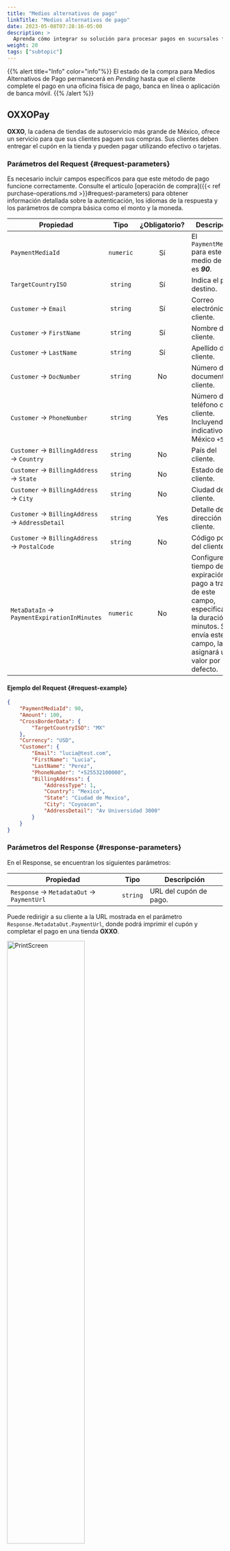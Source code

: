 ```yaml
---
title: "Medios alternativos de pago"
linkTitle: "Medios alternativos de pago"
date: 2023-05-08T07:28:16-05:00
description: >
  Aprenda cómo integrar su solución para procesar pagos en sucursales físicas de pago o utilizando transferencias bancarias.
weight: 20
tags: ["subtopic"]
---
```


{{% alert title="Info" color="info"%}}
El estado de la compra para Medios Alternativos de Pago permanecerá en _Pending_ hasta que el cliente complete el pago en una oficina física de pago, banca en línea o aplicación de banca móvil.
{{% /alert %}}

## OXXOPay
**OXXO**, la cadena de tiendas de autoservicio más grande de México, ofrece un servicio para que sus clientes paguen sus compras. Sus clientes deben entregar el cupón en la tienda y pueden pagar utilizando efectivo o tarjetas.

### Parámetros del Request {#request-parameters}
Es necesario incluir campos específicos para que este método de pago funcione correctamente. Consulte el artículo [operación de compra]({{< ref purchase-operations.md >}}#request-parameters) para obtener información detallada sobre la autenticación, los idiomas de la respuesta y los parámetros de compra básica como el monto y la moneda.

| Propiedad | Tipo | ¿Obligatorio? | Descripción |
|---|:-:|:-:|---|
| `PaymentMediaId` | `numeric` | Sí | El `PaymentMediaId` para este medio de pago es _**90**_. |
| `TargetCountryISO` | `string` | Sí | Indica el país destino. |
| `Customer` → `Email` | `string` | Sí | Correo electrónico del cliente. |
| `Customer` → `FirstName` | `string` | Sí | Nombre del cliente. |
| `Customer` → `LastName` | `string` | Sí | Apellido del cliente. |
| `Customer` → `DocNumber` | `string` | No | Número de documento del cliente. |
| `Customer` → `PhoneNumber` | `string` | Yes | Número de teléfono del cliente. Incluyendo el indicativo para México `+52` |
| `Customer` → `BillingAddress` → `Country` | `string` | No | País del cliente. |
| `Customer` → `BillingAddress` → `State` | `string` | No | Estado del cliente. |
| `Customer` → `BillingAddress` → `City` | `string` | No | Ciudad del cliente. |
| `Customer` → `BillingAddress` → `AddressDetail` | `string` | Yes | Detalle de la dirección del cliente. |
| `Customer` → `BillingAddress` → `PostalCode` | `string` | No | Código postal del cliente. |
| `MetaDataIn` → `PaymentExpirationInMinutes` | `numeric` | No | Configure el tiempo de expiración del pago a través de este campo, especificando la duración en minutos. Si no envía este campo, la API asignará un valor por defecto. |

#### Ejemplo del Request {#request-example}
```json
{
	"PaymentMediaId": 90,
	"Amount": 100,
	"CrossBorderData": {
		"TargetCountryISO": "MX"
	},
	"Currency": "USD",
	"Customer": {
		"Email": "lucia@test.com",
		"FirstName": "Lucia",
		"LastName": "Perez",
		"PhoneNumber": "+525532100000",
		"BillingAddress": {
			"AddressType": 1,
			"Country": "Mexico",
			"State": "Ciudad de Mexico",
			"City": "Coyoacan",
			"AddressDetail": "Av Universidad 3000"
		}
	}
}
```

### Parámetros del Response {#response-parameters}
En el Response, se encuentran los siguientes parámetros:

| Propiedad | Tipo | Descripción |
|---|:-:|---|
| `Response` → `MetadataOut` → `PaymentUrl` | `string` | URL del cupón de pago. |

Puede redirigir a su cliente a la URL mostrada en el parámetro `Response.MetadataOut.PaymentUrl`, donde podrá imprimir el cupón y completar el pago en una tienda **OXXO**.

<img src="/assets/OXXOPayVoucher.png" width="60%" alt="PrintScreen"/>

#### Ejemplo del Response {#response-example}

```json
{
    "Response": {
        "PurchaseId": 1134219,
        "Created": "2023-09-01T16:56:08.496",
        "TrxToken": null,
        "Order": null,
        "Transaction": {
            "TransactionID": 1153111,
            "Created": "2023-09-01T16:56:08.497",
            "AuthorizationDate": "",
            "TransactionStatusId": 2,
            "Status": "Pending",
            "ErrorCode": null,
            "Description": "200 https://s3.amazonaws.com/gateway.stage.bamboopayment.com/purchase-coupons/1134219_7f597f55-1d3a-42ba-9bbb-883262cd6c03_20230902.html",
            "ApprovalCode": "Author",
            "Steps": [
                {
                    "Step": "Generic External",
                    "Created": "2023-09-01T16:56:09.437",
                    "Status": "PhysicalNetwork Pending",
                    "ResponseCode": "200",
                    "ResponseMessage": "",
                    "Error": null,
                    "AuthorizationCode": "Author",
                    "UniqueID": null,
                    "AcquirerResponseDetail": "https://s3.amazonaws.com/gateway.stage.bamboopayment.com/purchase-coupons/1134219_7f597f55-1d3a-42ba-9bbb-883262cd6c03_20230902.html"
                }
            ]
        },
        "Capture": true,
        "Amount": 5000,
        "OriginalAmount": 5000,
        "TaxableAmount": 0,
        "Tip": 0,
        "Installments": 1,
        "Currency": "MXN",
        "Description": null,
        "Customer": {
            "CustomerId": 250946,
            "Created": "2023-09-01T16:56:07.713",
            "CommerceCustomerId": null,
            "Owner": "Anonymous",
            "Email": "lucia@test.com",
            "Enabled": true,
            "ShippingAddress": null,
            "BillingAddress": null,
            "Plans": null,
            "AdditionalData": null,
            "PaymentProfiles": [
                {
                    "PaymentProfileId": 255697,
                    "PaymentMediaId": 90,
                    "Created": "2023-09-01T16:56:07.863",
                    "LastUpdate": "2023-09-01T16:56:08.220",
                    "Brand": "OxxoPay",
                    "CardOwner": null,
                    "Bin": null,
                    "IssuerBank": null,
                    "Installments": null,
                    "Type": "PhysicalNetwork",
                    "IdCommerceToken": 0,
                    "Token": null,
                    "Expiration": null,
                    "Last4": "",
                    "Enabled": null,
                    "DocumentNumber": null,
                    "DocumentTypeId": null,
                    "ExternalValue": null,
                    "AffinityGroup": null
                }
            ],
            "CaptureURL": null,
            "UniqueID": null,
            "URL": "https://api.stage.bamboopayment.com/Customer/250946",
            "FirstName": "Lucia",
            "LastName": "Perez",
            "DocNumber": null,
            "DocumentTypeId": 2,
            "PhoneNumber": null,
            "ExternalValue": null
        },
        "RefundList": null,
        "PlanID": null,
        "UniqueID": null,
        "AdditionalData": null,
        "CustomerUserAgent": null,
        "CustomerIP": null,
        "URL": "https://api.stage.bamboopayment.com/Purchase/1134219",
        "DataUY": {
            "IsFinalConsumer": false,
            "Invoice": null,
            "TaxableAmount": 0
        },
        "DataDO": {
            "Invoice": null,
            "Tax": 0
        },
        "Acquirer": {
            "AcquirerID": 166,
            "Name": "OxxoPay",
            "CommerceNumber": null
        },
        "CommerceAction": null,
        "PurchasePaymentProfileId": 255697,
        "LoyaltyPlan": null,
        "DeviceFingerprintId": null,
        "MetadataIn": {
            "PaymentExpirationInMinutes": "1440"
        },
        "MetadataOut": {
            "PaymentUrl": "https://s3.amazonaws.com/gateway.stage.bamboopayment.com/purchase-coupons/1134219_7f597f55-1d3a-42ba-9bbb-883262cd6c03_20230902.html"
        },
        "CrossBorderData": null,
        "CrossBorderDataResponse": {
            "TargetCountryISO": "MX",
            "TargetCurrencyISO": "MXN",
            "TargetAmount": 50
        },
        "Redirection": null,
        "IsFirstRecurrentPurchase": false,
        "AntifraudData": {
            "AntifraudFingerprintId": null,
            "AntifraudMetadataIn": null
        },
        "PaymentMediaId": null,
        "PurchaseType": 1,
        "HasCvv": null,
        "TargetCountryISO": null
    },
    "Errors": []
}
```

{{% alert title="Info" color="info"%}}
OXXOPay admite un rollback total de la transacción solo dentro de los 10 minutos posteriores a la generación de la compra.
{{% /alert %}}

## Efectivo Paynet {#paynet-cash}
**Paynet** le permite a sus clientes generar un cupón y realizar el pago en una tienda física.

### Redes de pago en efectivo {#cash-acquirers}
Puede ofrecer a su cliente la posibilidad de pagar en efectivo en las siguientes redes:

* Farmacias Benavides
* 7Eleven
* Walmart
* Farmacias de Ahorro
* Sam´s
* Walmart Express
* Bodega Aurrera
* Circle K

### Parámetros del Request {#request-parameters-1}
Es necesario incluir campos específicos para que este método de pago funcione correctamente. Consulte el artículo [operación de compra]({{< ref purchase-operations.md >}}#request-parameters) para obtener información detallada sobre la autenticación, los idiomas de la respuesta y los parámetros de compra básica como el monto y la moneda.

| Propiedad | Tipo | ¿Obligatorio? | Descripción |
|---|:-:|:-:|---|
| `PaymentMediaId` | `numeric` | Sí | El `PaymentMediaId` para este medio de pago es _**30**_. |
| `TargetCountryISO` | `string` | Sí | Indica el país destino. |
| `Customer` → `Email` | `string` | Sí | Correo electrónico del cliente. |
| `Customer` → `FirstName` | `string` | Sí | Nombre del cliente. |
| `Customer` → `LastName` | `string` | No | Apellido del cliente. |
| `Customer` → `DocNumber` | `string` | No | Número de documento del cliente. |
| `Customer` → `PhoneNumber` | `string` | No | Número de teléfono del cliente. |
| `Customer` → `BillingAddress` → `Country` | `string` | No | País del cliente. |
| `Customer` → `BillingAddress` → `State` | `string` | No | Estado del cliente. |
| `Customer` → `BillingAddress` → `City` | `string` | No | Ciudad del cliente. |
| `Customer` → `BillingAddress` → `AddressDetail` | `string` | No | Detalle de la dirección del cliente. |
| `Customer` → `BillingAddress` → `PostalCode` | `string` | No | Código postal del cliente. |
| `MetaDataIn` → `PaymentExpirationInMinutes` | `numeric` | No | Configure el tiempo de expiración del pago a través de este campo, especificando la duración en minutos. Si no envía este campo, la API asignará un valor por defecto. |

#### Ejemplo del Request {#request-example-1}
```json
{
    "PaymentMediaId": 30,
    "Order": "test1005",
    "Amount": 1030,
    "TargetCountryISO": "MX",
    "MetadataIn": {
        "PaymentExpirationInMinutes": "1440"
    },
    "Currency": "MXN",
    "Capture": true,
    "Customer": {
        "FirstName": "John",
        "LastName": "Diaz",
        "Email": "jdiaz@mail.com"
    }
}
```

### Parámetros del Response {#response-parameters-1}
En el Response, se encuentran los siguientes parámetros:

| Propiedad | Tipo | Descripción |
|---|:-:|---|
| `Response` → `MetadataOut` → `PaymentCode` | `string`  | Referencia de pago generado por **Paynet**. |
| `Response` → `MetadataOut` → `PaymentBarcodeUrl` | `string` | URL de la imagen del código de barras del pago. |
| `Response` → `MetadataOut` → `PaymentUrl` | `string` | URL del cupón de pago en formato PDF. |

Puede redirigir a su cliente a la URL mostrada en el parámetro `Response.MetadataOut.PaymentUrl` para descargar el cupón y realizar el pago en una sucursal física de pago.

<img src="/assets/PaynetVoucher.png" width="60%" alt="PrintScreen"/>

#### Ejemplo del Response {#response-example-1}

```json
{
    "Response": {
        "PurchaseId": 1134220,
        "Created": "2023-09-01T17:14:37.189",
        "TrxToken": null,
        "Order": "test1005",
        "Transaction": {
            "TransactionID": 1153112,
            "Created": "2023-09-01T17:14:37.189",
            "AuthorizationDate": "",
            "TransactionStatusId": 2,
            "Status": "Pending",
            "ErrorCode": null,
            "Description": " ",
            "ApprovalCode": null,
            "Steps": [
                {
                    "Step": "Generic External",
                    "Created": "",
                    "Status": null,
                    "ResponseCode": "Ok",
                    "ResponseMessage": "trfe2e9jxdyzjvkqb1t1",
                    "Error": null,
                    "AuthorizationCode": null,
                    "UniqueID": null,
                    "AcquirerResponseDetail": null
                }
            ]
        },
        "Capture": true,
        "Amount": 1030,
        "OriginalAmount": 1030,
        "TaxableAmount": 0,
        "Tip": 0,
        "Installments": 1,
        "Currency": "MXN",
        "Description": null,
        "Customer": {
            "CustomerId": 250947,
            "Created": "2023-09-01T17:14:36.427",
            "CommerceCustomerId": null,
            "Owner": "Anonymous",
            "Email": "jdiaz@mail.com",
            "Enabled": true,
            "ShippingAddress": null,
            "BillingAddress": null,
            "Plans": null,
            "AdditionalData": null,
            "PaymentProfiles": [
                {
                    "PaymentProfileId": 255698,
                    "PaymentMediaId": 30,
                    "Created": "2023-09-01T17:14:36.547",
                    "LastUpdate": "2023-09-01T17:14:36.920",
                    "Brand": "OpenPayPayNet",
                    "CardOwner": null,
                    "Bin": null,
                    "IssuerBank": null,
                    "Installments": null,
                    "Type": "PhysicalNetwork",
                    "IdCommerceToken": 0,
                    "Token": null,
                    "Expiration": null,
                    "Last4": "",
                    "Enabled": null,
                    "DocumentNumber": null,
                    "DocumentTypeId": null,
                    "ExternalValue": null,
                    "AffinityGroup": null
                }
            ],
            "CaptureURL": null,
            "UniqueID": null,
            "URL": "https://api.stage.bamboopayment.com/Customer/250947",
            "FirstName": "John",
            "LastName": "Diaz",
            "DocNumber": null,
            "DocumentTypeId": 2,
            "PhoneNumber": null,
            "ExternalValue": null
        },
        "RefundList": null,
        "PlanID": null,
        "UniqueID": null,
        "AdditionalData": null,
        "CustomerUserAgent": null,
        "CustomerIP": null,
        "URL": "https://api.stage.bamboopayment.com/Purchase/1134220",
        "DataUY": {
            "IsFinalConsumer": false,
            "Invoice": null,
            "TaxableAmount": 0
        },
        "DataDO": {
            "Invoice": null,
            "Tax": 0
        },
        "Acquirer": {
            "AcquirerID": 62,
            "Name": "OpenPay PayNet",
            "CommerceNumber": null
        },
        "CommerceAction": null,
        "PurchasePaymentProfileId": 255698,
        "LoyaltyPlan": null,
        "DeviceFingerprintId": null,
        "MetadataIn": {
            "PaymentExpirationInMinutes": "1440"
        },
        "MetadataOut": {
            "PaymentCode": "9988780335829741",
            "PaymentBarcodeUrl": "https://sandbox-api.openpay.mx/barcode/9988780335829741?width=1&height=45&text=false",
            "PaymentUrl": "https://sandbox-dashboard.openpay.mx/paynet-pdf/m46uqwpxz7otrhsinbx1/9988780335829741"
        },
        "CrossBorderData": null,
        "CrossBorderDataResponse": {
            "TargetCountryISO": "MX",
            "TargetCurrencyISO": "MXN",
            "TargetAmount": 10.3
        },
        "Redirection": null,
        "IsFirstRecurrentPurchase": false,
        "AntifraudData": {
            "AntifraudFingerprintId": null,
            "AntifraudMetadataIn": null
        },
        "PaymentMediaId": null,
        "PurchaseType": 1,
        "HasCvv": null,
        "TargetCountryISO": null
    },
    "Errors": []
}
```

## Transferencia Bancaria (SPEI) {#bank-transfer-spei}
El **SPEI** (Sistema de Pagos Electrónicos Interbancarios) es un sistema de pagos electrónicos en México que permite a sus clientes transferir fondos entre bancos al instante. 

Para utilizar **SPEI**, los clientes deben tener acceso a la banca en línea o a una aplicación de banca móvil ofrecida por su banco y luego iniciar una transferencia proporcionando el número CLABE (Clave Bancaria Estandarizada) retornado en el response.

### Parámetros del Request {#request-parameters-2}
Es necesario incluir campos específicos para que este método de pago funcione correctamente. Consulte el artículo [operación de compra]({{< ref purchase-operations.md >}}#request-parameters) para obtener información detallada sobre la autenticación, los idiomas de la respuesta y los parámetros de compra básica como el monto y la moneda.

| Propiedad | Tipo | ¿Obligatorio? | Descripción |
|---|:-:|:-:|---|
| `PaymentMediaId` | `numeric` | Sí | El `PaymentMediaId` para este medio de pago es _**73**_. |
| `TargetCountryISO` | `string` | Sí | Indica el país destino. |
| `Customer` → `Email` | `string` | Sí | Correo electrónico del cliente. |
| `Customer` → `FirstName` | `string` | No | Nombre del cliente. |
| `Customer` → `LastName` | `string` | No | Apellido del cliente. |
| `Customer` → `DocNumber` | `string` | No | Número de documento del cliente. |
| `Customer` → `PhoneNumber` | `string` | No | Número de teléfono del cliente. |
| `Customer` → `BillingAddress` → `Country` | `string` | No | País del cliente. |
| `Customer` → `BillingAddress` → `State` | `string` | No | Estado del cliente. |
| `Customer` → `BillingAddress` → `City` | `string` | No | Ciudad del cliente. |
| `Customer` → `BillingAddress` → `AddressDetail` | `string` | No | Detalle de la dirección del cliente. |
| `Customer` → `BillingAddress` → `PostalCode` | `string` | No | Código postal del cliente. |
| `MetaDataIn` → `PaymentExpirationInMinutes` | `numeric` | No | Configure el tiempo de expiración del pago a través de este campo, especificando la duración en minutos. Si no envía este campo, la API asignará un valor por defecto.<br>El tiempo máximo permitido es de **30** días (**43200** minutos). |

#### Ejemplo del Request {#request-example-2}
```json
{
    "PaymentMediaId": 73,
    "Order": "ORD1012",
    "Amount": 180,
    "Currency": "USD",
    "Description": "Test Order",
    "MetaDataIn": {
        "PaymentExpirationInMinutes": "1440"
    },
    "TargetCountryISO": "MX",
    "Customer": {
        "FirstName": "John",
        "LastName": "Diaz",
        "Email": "jdiaz@mail.com"
    }
}
```

### Parámetros del Response {#response-parameters-2}
En el Response, encontrará los siguientes parámetros. Puede utilizarlos para crear su propia página de confirmación o utilizar el cupón devuelto en la respuesta:

| Propiedad | Tipo | Descripción |
|---|:-:|---|
| `Response` → `MetadataOut` → `Clabe` | `string`  | Corresponde al número _CLABE_ de la cuenta a la que se enviarán los fondos. Este número es dinámico y único por transacción. |
| `Response` → `MetadataOut` → `Expiration` | `date` | Fecha y hora de expiración del pago. |
| `Response` → `MetadataOut` → `Amount` | `numeric` | Cantidad que debe introducir el pagador al efectuar el pago. |
| `Response` → `MetadataOut` → `BankBeneficiaryName` | `string` | Nombre del dueño de la cuenta del número _CLABE_ |
| `Response` → `MetadataOut` → `BankConcept` | `string` | ID del dueño de la cuenta del número _CLABE_ |
| `Response` → `MetadataOut` → `BankReference` | `string` | ID del dueño de la cuenta del número _CLABE_ |
| `Response` → `MetadataOut` → `PaymentCouponUrl` | `string` | URL del cupon de pago. |


{{% alert title="Nota" color="info"%}}
El número _CLABE_ en el Response pertenece a _Bamboo Payment Systems_, su cliente debe configurar una transferencia electrónica a este número desde su aplicación bancaria.
{{% /alert %}}

#### Ejemplo del Response {#response-example-2}

```json
{
    "Response": {
        "PurchaseId": 148817,
        "Created": "2023-10-31T12:23:00.494",
        "TrxToken": null,
        "Order": "ORD1012",
        "Transaction": {
            "TransactionID": 159700,
            "Created": "2023-10-31T12:23:00.493",
            "AuthorizationDate": "",
            "TransactionStatusId": 2,
            "Status": "Pending",
            "ErrorCode": null,
            "Description": "",
            "ApprovalCode": null,
            "Steps": [
                {
                    "Step": "Generic External",
                    "Created": "2023-10-31T12:23:29.923",
                    "Status": null,
                    "ResponseCode": "",
                    "ResponseMessage": "",
                    "Error": null,
                    "AuthorizationCode": "",
                    "UniqueID": null,
                    "AcquirerResponseDetail": ""
                }
            ]
        },
        "Capture": true,
        "Amount": 3000,
        "OriginalAmount": 3000,
        "TaxableAmount": null,
        "Tip": 0,
        "Installments": 1,
        "Currency": "MXN",
        "Description": "Test Order",
        "Customer": {
            "CustomerId": 70505,
            "Created": "2023-10-31T12:22:51.353",
            "CommerceCustomerId": null,
            "Owner": "Anonymous",
            "Email": "jdiaz@mail.com",
            "Enabled": true,
            "ShippingAddress": null,
            "BillingAddress": null,
            "Plans": null,
            "AdditionalData": null,
            "PaymentProfiles": [
                {
                    "PaymentProfileId": 72313,
                    "PaymentMediaId": 73,
                    "Created": "2023-10-31T12:22:52.153",
                    "LastUpdate": "2023-10-31T12:22:53.173",
                    "Brand": "STP",
                    "CardOwner": null,
                    "Bin": null,
                    "IssuerBank": null,
                    "Installments": null,
                    "Type": "BankTransfer",
                    "IdCommerceToken": 0,
                    "Token": null,
                    "Expiration": null,
                    "Last4": "",
                    "Enabled": null,
                    "DocumentNumber": null,
                    "DocumentTypeId": null,
                    "ExternalValue": null,
                    "AffinityGroup": null
                }
            ],
            "CaptureURL": null,
            "UniqueID": null,
            "URL": "https://devapi.siemprepago.com/v1/api/Customer/70505",
            "FirstName": "John",
            "LastName": "Diaz",
            "DocNumber": null,
            "DocumentTypeId": null,
            "PhoneNumber": null,
            "ExternalValue": null
        },
        "RefundList": null,
        "PlanID": null,
        "UniqueID": null,
        "AdditionalData": null,
        "CustomerUserAgent": null,
        "CustomerIP": null,
        "URL": "https://devapi.siemprepago.com/v1/api/Purchase/148817",
        "DataUY": {
            "IsFinalConsumer": false,
            "Invoice": null,
            "TaxableAmount": null
        },
        "DataDO": {
            "Invoice": null,
            "Tax": null
        },
        "Acquirer": {
            "AcquirerID": 105,
            "Name": "STP",
            "CommerceNumber": null
        },
        "CommerceAction": null,
        "PurchasePaymentProfileId": 72313,
        "LoyaltyPlan": null,
        "DeviceFingerprintId": null,
        "MetadataIn": {
            "PaymentExpirationInMinutes": "1440"
        },
        "MetadataOut": {
            "Clabe": "646180366600000240",
            "Expiration": "11/03/2023 13:43:00",
            "Amount": "30",
            "BankBeneficiaryName": "Bamboo Payment Mexico SRL DE CV",
            "BankName": "STP",
            "BankConcept": "11285028",
            "BankReference": "11285028",
            "PaymentCouponUrl": "https://s3.amazonaws.com/gateway.prod.bamboopayment.com/purchase-coupons/11285028_0d941f46-1788-413b-b80b-ae269333e1c0_20240613.html"
        },
        "CrossBorderData": null,
        "CrossBorderDataResponse": {
            "TargetCountryISO": "MX",
            "TargetCurrencyISO": "USD",
            "TargetAmount": 1.8
        },
        "Redirection": null,
        "AntifraudData": {
            "AntifraudFingerprintId": null,
            "AntifraudMetadataIn": null
        },
        "PaymentMediaId": null,
        "TargetCountryISO": null,
        "PurchaseType": 1,
        "IsFirstRecurrentPurchase": false
    },
    "Errors": []
}
```

### Experiencia de pago para los clientes {#payment-experience-for-customers}
Su cliente debe completar el pago creando una transferencia bancaria al número CLABE retornado en la respuesta. Su cliente debe seguir los siguientes pasos para realizar la transferencia en su app bancaria.

1. **Ingresar a la Plataforma bancaria**<br>
Su cliente debe iniciar sesión en su plataforma de banca en línea para iniciar la transferencia única.

2. **Seleccionar la opción de transferencia**<br>
Su cliente debe navegar hasta la opción para realizar una transferencia o pago. Las plataformas bancarias suelen denominar esta opción como _**Transferencias**_ o un término similar.

3. **Ingresar los datos del destinatario**<br>
Se debe informar el número de CLABE en la respuesta, y su cliente debe proporcionarlo en los datos del destinatario. Recuerde que su cliente debe ingresar información precisa para evitar cualquier problema con la transferencia.

4. **Especificar monto de la transferencia**<br>
Su cliente debe introducir el monto de la compra. Algunas plataformas pueden pedir el tipo de divisa si su cliente tiene cuentas con varias divisas.

{{% alert title="¡Importante!" color="danger"%}}
La transferencia debe coincidir con el monto de la compra. De lo contrario, Bamboo rechazará la transacción.
{{% /alert %}}

5. **Revisar y confirmar**<br>
Recuérdele a su cliente que revise cuidadosamente toda la información introducida para garantizar su exactitud. Su cliente debe comprobar el número de CLABE y el monto de la transferencia. Además, confirmar que tenga fondos suficientes en su cuenta.

6. **Autorizar la transferencia**<br>
Si es necesario, el sistema puede pedirle a su cliente que autorice la transferencia utilizando una medida de seguridad como contraseña, NIP o autenticación de dos factores.

7. **Confirmación de la Transferencia**<br>
Su cliente recibirá un mensaje de confirmación una vez que la transferencia haya sido aprobada y procesada. Esta confirmación puede incluir un número de referencia de la transacción que pueden utilizar con fines de seguimiento.

Es importante tener en cuenta que los pasos y opciones específicos pueden variar ligeramente según el banco y la plataforma de banca electrónica que utilice su cliente. Consulte siempre las instrucciones del banco del cliente y siga sus protocolos de seguridad para garantizar una transferencia segura y satisfactoria.
